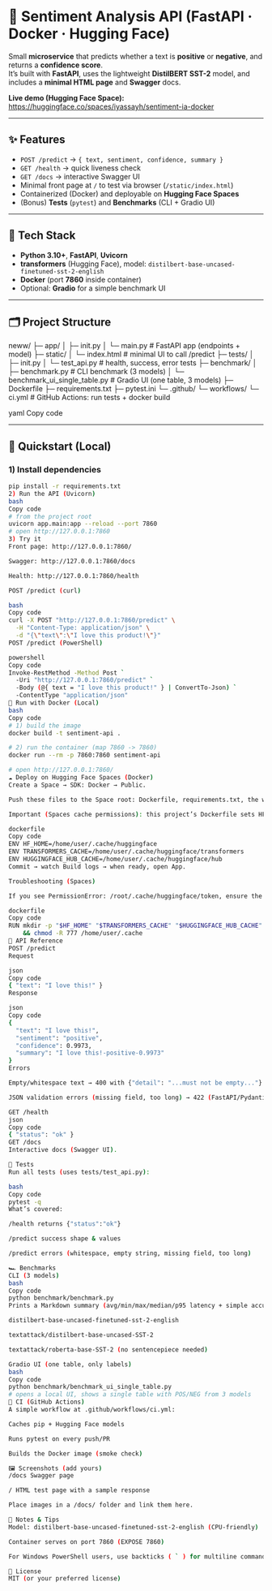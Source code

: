 # 🧠 Sentiment Analysis API (FastAPI · Docker · Hugging Face)

Small **microservice** that predicts whether a text is **positive** or **negative**, and returns a **confidence score**.  
It’s built with **FastAPI**, uses the lightweight **DistilBERT SST-2** model, and includes a **minimal HTML page** and **Swagger** docs.

**Live demo (Hugging Face Space):** https://huggingface.co/spaces/iyassayh/sentiment-ia-docker

---

## ✨ Features

- `POST /predict` → `{ text, sentiment, confidence, summary }`
- `GET /health` → quick liveness check
- `GET /docs` → interactive Swagger UI
- Minimal front page at `/` to test via browser (`/static/index.html`)
- Containerized (Docker) and deployable on **Hugging Face Spaces**
- (Bonus) **Tests** (`pytest`) and **Benchmarks** (CLI + Gradio UI)

---

## 🧰 Tech Stack

- **Python 3.10+**, **FastAPI**, **Uvicorn**
- **transformers** (Hugging Face), model: `distilbert-base-uncased-finetuned-sst-2-english`
- **Docker** (port **7860** inside container)
- Optional: **Gradio** for a simple benchmark UI

---

## 🗂 Project Structure

neww/
├─ app/
│ ├─ init.py
│ └─ main.py # FastAPI app (endpoints + model)
├─ static/
│ └─ index.html # minimal UI to call /predict
├─ tests/
│ ├─ init.py
│ └─ test_api.py # health, success, error tests
├─ benchmark/
│ ├─ benchmark.py # CLI benchmark (3 models)
│ └─ benchmark_ui_single_table.py # Gradio UI (one table, 3 models)
├─ Dockerfile
├─ requirements.txt
├─ pytest.ini
└─ .github/
└─ workflows/
└─ ci.yml # GitHub Actions: run tests + docker build

yaml
Copy code

---

## 🚀 Quickstart (Local)

### 1) Install dependencies
```bash
pip install -r requirements.txt
2) Run the API (Uvicorn)
bash
Copy code
# from the project root
uvicorn app.main:app --reload --port 7860
# open http://127.0.0.1:7860
3) Try it
Front page: http://127.0.0.1:7860/

Swagger: http://127.0.0.1:7860/docs

Health: http://127.0.0.1:7860/health

POST /predict (curl)

bash
Copy code
curl -X POST "http://127.0.0.1:7860/predict" \
  -H "Content-Type: application/json" \
  -d "{\"text\":\"I love this product!\"}"
POST /predict (PowerShell)

powershell
Copy code
Invoke-RestMethod -Method Post `
  -Uri "http://127.0.0.1:7860/predict" `
  -Body (@{ text = "I love this product!" } | ConvertTo-Json) `
  -ContentType "application/json"
🐳 Run with Docker (Local)
bash
Copy code
# 1) build the image
docker build -t sentiment-api .

# 2) run the container (map 7860 -> 7860)
docker run --rm -p 7860:7860 sentiment-api

# open http://127.0.0.1:7860/
☁️ Deploy on Hugging Face Spaces (Docker)
Create a Space → SDK: Docker → Public.

Push these files to the Space root: Dockerfile, requirements.txt, the whole app/ and static/ folders.

Important (Spaces cache permissions): this project’s Dockerfile sets HF caches to a writable path:

dockerfile
Copy code
ENV HF_HOME=/home/user/.cache/huggingface
ENV TRANSFORMERS_CACHE=/home/user/.cache/huggingface/transformers
ENV HUGGINGFACE_HUB_CACHE=/home/user/.cache/huggingface/hub
Commit → watch Build logs → when ready, open App.

Troubleshooting (Spaces)

If you see PermissionError: /root/.cache/huggingface/token, ensure the ENV cache lines above exist and the Dockerfile creates the directories:

dockerfile
Copy code
RUN mkdir -p "$HF_HOME" "$TRANSFORMERS_CACHE" "$HUGGINGFACE_HUB_CACHE" \
    && chmod -R 777 /home/user/.cache
📘 API Reference
POST /predict
Request

json
Copy code
{ "text": "I love this!" }
Response

json
Copy code
{
  "text": "I love this!",
  "sentiment": "positive",
  "confidence": 0.9973,
  "summary": "I love this!-positive-0.9973"
}
Errors

Empty/whitespace text → 400 with {"detail": "...must not be empty..."}

JSON validation errors (missing field, too long) → 422 (FastAPI/Pydantic)

GET /health
json
Copy code
{ "status": "ok" }
GET /docs
Interactive docs (Swagger UI).

🧪 Tests
Run all tests (uses tests/test_api.py):

bash
Copy code
pytest -q
What’s covered:

/health returns {"status":"ok"}

/predict success shape & values

/predict errors (whitespace, empty string, missing field, too long)

🏎️ Benchmarks
CLI (3 models)
bash
Copy code
python benchmark/benchmark.py
Prints a Markdown summary (avg/min/max/median/p95 latency + simple accuracy) comparing:

distilbert-base-uncased-finetuned-sst-2-english

textattack/distilbert-base-uncased-SST-2

textattack/roberta-base-SST-2 (no sentencepiece needed)

Gradio UI (one table, only labels)
bash
Copy code
python benchmark/benchmark_ui_single_table.py
# opens a local UI, shows a single table with POS/NEG from 3 models
🤖 CI (GitHub Actions)
A simple workflow at .github/workflows/ci.yml:

Caches pip + Hugging Face models

Runs pytest on every push/PR

Builds the Docker image (smoke check)

🖼️ Screenshots (add yours)
/docs Swagger page

/ HTML test page with a sample response

Place images in a /docs/ folder and link them here.

📎 Notes & Tips
Model: distilbert-base-uncased-finetuned-sst-2-english (CPU-friendly)

Container serves on port 7860 (EXPOSE 7860)

For Windows PowerShell users, use backticks ( ` ) for multiline commands.

📄 License
MIT (or your preferred license)

